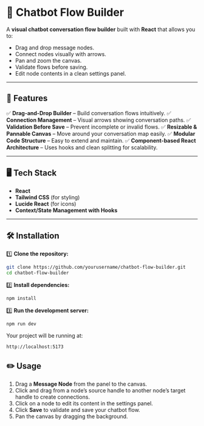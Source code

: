 # 🧩 Chatbot Flow Builder

A **visual chatbot conversation flow builder** built with **React** that allows you to:

* Drag and drop message nodes.
* Connect nodes visually with arrows.
* Pan and zoom the canvas.
* Validate flows before saving.
* Edit node contents in a clean settings panel.

---

## 🚀 Features

✅ **Drag-and-Drop Builder** – Build conversation flows intuitively.
✅ **Connection Management** – Visual arrows showing conversation paths.
✅ **Validation Before Save** – Prevent incomplete or invalid flows.
✅ **Resizable & Pannable Canvas** – Move around your conversation map easily.
✅ **Modular Code Structure** – Easy to extend and maintain.
✅ **Component-based React Architecture** – Uses hooks and clean splitting for scalability.

---

## 🖥️ Tech Stack

* **React**
* **Tailwind CSS** (for styling)
* **Lucide React** (for icons)
* **Context/State Management with Hooks**

---



## 🛠️ Installation

1️⃣ **Clone the repository:**

```bash
git clone https://github.com/yourusername/chatbot-flow-builder.git
cd chatbot-flow-builder
```

2️⃣ **Install dependencies:**

```bash
npm install
```

3️⃣ **Run the development server:**

```bash
npm run dev
```

Your project will be running at:

```
http://localhost:5173
```




## ✏️ Usage

1. Drag a **Message Node** from the panel to the canvas.
2. Click and drag from a node’s source handle to another node’s target handle to create connections.
3. Click on a node to edit its content in the settings panel.
4. Click **Save** to validate and save your chatbot flow.
5. Pan the canvas by dragging the background.


